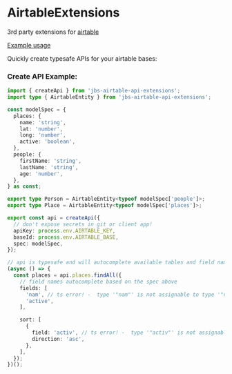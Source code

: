 # AirtableExtensions

3rd party extensions for [airtable](https://airtable.com/)

[Example usage](./apps/airkit)

Quickly create typesafe APIs for your airtable bases:

### Create API Example:

```typescript
import { createApi } from 'jbs-airtable-api-extensions';
import type { AirtableEntity } from 'jbs-airtable-api-extensions';

const modelSpec = {
  places: {
    name: 'string',
    lat: 'number',
    long: 'number',
    active: 'boolean',
  },
  people: {
    firstName: 'string',
    lastName: 'string',
    age: 'number',
  },
} as const;

export type Person = AirtableEntity<typeof modelSpec['people']>;
export type Place = AirtableEntity<typeof modelSpec['places']>;

export const api = createApi({
  // don't expose secrets in git or client app!
  apiKey: process.env.AIRTABLE_KEY,
  baseId: process.env.AIRTABLE_BASE,
  spec: modelSpec,
});

// api is typesafe and will autocomplete available tables and field names
(async () => {
  const places = api.places.findAll({
    // field names autocomplete based on the spec above
    fields: [
      'nam', // ts error! -  type '"nam"' is not assignable to type '"name" | "lat" | "long" | "active"'
      'active',
    ],

    sort: [
      {
        field: 'activ', // ts error! -  type '"activ"' is not assignable to type '"name" | "lat" | "long" | "active"'
        direction: 'asc',
      },
    ],
  });
})();
```
